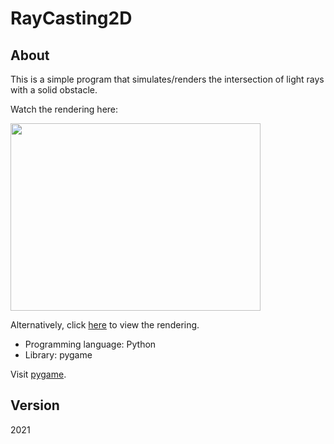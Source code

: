 # RayCasting2D

## About
<p>This is a simple program that simulates/renders the intersection of light rays with a solid obstacle.</p>
<p>Watch the rendering here:</p>

<img src="https://github.com/shree675/RayCasting2D/blob/main/assets_gif/Ray_Casting2D.gif" width="400" height="300">

Alternatively, click [here](https://github.com/shree675/RayCasting2D/tree/main/assets_gif) to view the rendering.

* Programming language: Python
* Library: pygame

Visit [pygame](https://www.pygame.org/wiki/GettingStarted).

## Version
2021
